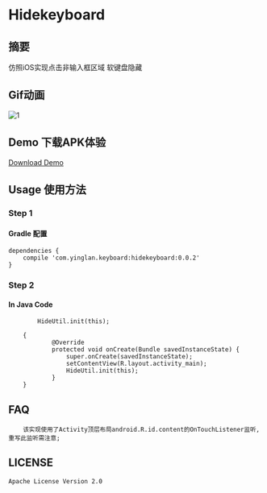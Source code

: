 # Hidekeyboard
## 摘要
仿照iOS实现点击非输入框区域 软键盘隐藏

## Gif动画
![1](https://github.com/yingLanNull/HideKeyboard/blob/master/show/show.gif)

## Demo 下载APK体验
[Download Demo](https://github.com/yingLanNull/HideKeyboard/blob/master/show/demo-debug.apk)

## Usage 使用方法
### Step 1
#### Gradle 配置
```
dependencies {
    compile 'com.yinglan.keyboard:hidekeyboard:0.0.2'
}
```

### Step 2

#### In Java Code

```
		HideUtil.init(this);
```

```
	{
	        @Override
            protected void onCreate(Bundle savedInstanceState) {
                super.onCreate(savedInstanceState);
                setContentView(R.layout.activity_main);
                HideUtil.init(this);
            }
    }

```
## FAQ

```
	该实现使用了Activity顶层布局android.R.id.content的OnTouchListener监听,重写此监听需注意;
```

## LICENSE

    Apache License Version 2.0

